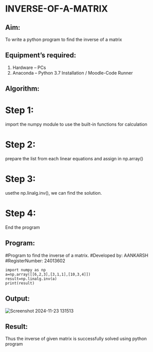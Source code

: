 # INVERSE-OF-A-MATRIX
## Aim:
To write a python program to find the inverse of a matrix
## Equipment’s required:
1. 	Hardware – PCs
2. 	Anaconda – Python 3.7 Installation / Moodle-Code Runner
## Algorithm:
# Step 1: 
import the numpy module to use the built-in functions for calculation 
# Step 2: 
prepare the list from each linear equations and assign in np.array()
# Step 3: 
usethe np.linalg.inv(), we can find the solution.
# Step 4: 
End the program
## Program:
#Program to find the inverse of a matrix.
#Developed by: AANKARSH
#RegisterNumber: 24013602

    import numpy as np
    a=np.array([[6,2,3],[3,1,1],[10,3,4]])
    result=np.linalg.inv(a)
    print(result)

## Output:
![Screenshot 2024-11-23 131513](https://github.com/user-attachments/assets/ae8b9965-768d-4dc9-ab88-8ef988f2802c)

## Result:
Thus the inverse of given matrix is successfully solved using python program

